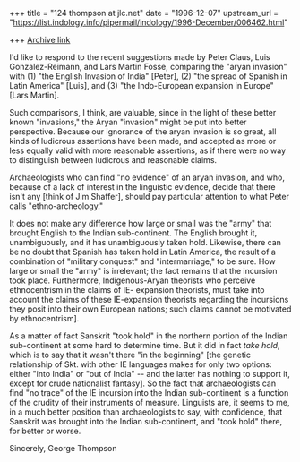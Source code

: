 +++
title = "124 thompson at jlc.net"
date = "1996-12-07"
upstream_url = "https://list.indology.info/pipermail/indology/1996-December/006462.html"

+++
[Archive link](https://list.indology.info/pipermail/indology/1996-December/006462.html)

I'd like to respond to the recent suggestions made by Peter Claus, Luis
Gonzalez-Reimann, and Lars Martin Fosse, comparing the "aryan invasion"
with (1) "the English Invasion of India" [Peter], (2) "the spread of
Spanish in Latin America" [Luis], and (3) "the Indo-European expansion in
Europe" [Lars Martin].

Such comparisons, I think, are valuable, since in the light of these better
known "invasions," the Aryan "invasion" might be put into better
perspective.  Because our ignorance of the aryan invasion is so great, all
kinds of ludicrous assertions have been made, and accepted as more or less
equally valid with more reasonable assertions, as if there were no way to
distinguish between ludicrous and reasonable claims.

Archaeologists who can find "no evidence" of an aryan invasion, and who,
because of a lack of interest in the linguistic evidence, decide that there
isn't any [think of Jim Shaffer], should pay particular attention to what
Peter calls "ethno-archeology."

It does not make any difference how large or small was the "army" that
brought English to the Indian sub-continent.  The English brought it,
unambiguously, and it has unambiguously taken hold.  Likewise, there can be
no doubt that Spanish has taken hold in Latin America, the result of a
combination of "military conquest"  and "intermarriage," to be sure. How
large or small the "army" is irrelevant; the fact remains that the
incursion took place. Furthermore, Indigenous-Aryan theorists who perceive
ethnocentrism in the claims of IE- expansion theorists, must take into
account the claims of these IE-expansion theorists regarding the incursions
they posit into their own European nations; such claims cannot be motivated
by ethnocentrism].

As a matter of fact Sanskrit "took hold" in the northern portion of the
Indian sub-continent at some hard to determine time.  But it did in fact
*take hold*, which is to say that it wasn't there "in the beginning" [the
genetic relationship of Skt. with other IE languages makes for only two
options: either "into India" or "out of India" -- and the latter has
nothing to support it, except for crude nationalist fantasy].  So the fact
that archaeologists can find "no trace" of the IE incursion into the Indian
sub-continent is a function of the crudity of their instruments of measure.
Linguists are, it seems to me, in a much better position than
archaeologists to say, with confidence, that Sanskrit was brought into the
Indian sub-continent, and "took hold" there, for better or worse.

Sincerely,
George Thompson








